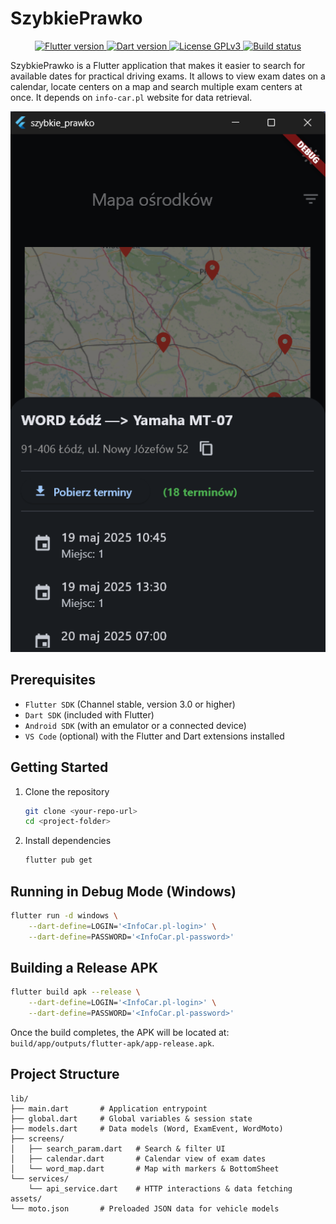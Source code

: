 # SzybkiePrawko

<p align="center">
	<a href="https://flutter.dev">
		<img src="https://img.shields.io/badge/Flutter-3.0-blue?logo=flutter" alt="Flutter version"/>
	</a>
	<a href="https://dart.dev">
		<img src="https://img.shields.io/badge/Dart-2.x-blue?logo=dart" alt="Dart version"/>
	</a>
	<a href="https://github.com/TwojRepo/LICENSE">
		<img src="https://img.shields.io/badge/License-GPLv3-green" alt="License GPLv3"/>
	</a>
	<a href="https://github.com/Wocck/SzybkiePrawko/actions/workflows/ci.yml">
		<img src="https://github.com/Wocck/SzybkiePrawko/actions/workflows/ci.yml/badge.svg"
			alt="Build status"/>
	</a>
</p>


SzybkiePrawko is a Flutter application that makes it easier to search for available dates for practical driving exams. It allows to view exam dates on a calendar, locate centers on a map and search multiple exam centers at once. It depends on `info-car.pl` website for data retrieval.

<div align="center">
	<img src="assets/app_screen.png" alt="App screenshot" style="height: 60%;" />
</div>

## Prerequisites

- `Flutter SDK` (Channel stable, version 3.0 or higher)
- `Dart SDK` (included with Flutter)
- `Android SDK` (with an emulator or a connected device)
- `VS Code` (optional) with the Flutter and Dart extensions installed

## Getting Started

1. Clone the repository
	```bash
	git clone <your-repo-url>
	cd <project-folder>
	```

2. Install dependencies
	```bash
	flutter pub get
	``` 

## Running in Debug Mode (Windows)

```bash
flutter run -d windows \
	--dart-define=LOGIN='<InfoCar.pl-login>' \
	--dart-define=PASSWORD='<InfoCar.pl-password>'
```

## Building a Release APK

```bash
flutter build apk --release \
	--dart-define=LOGIN='<InfoCar.pl-login>' \
	--dart-define=PASSWORD='<InfoCar.pl-password>'
```
Once the build completes, the APK will be located at: `build/app/outputs/flutter-apk/app-release.apk`.

## Project Structure

```
lib/
├── main.dart		# Application entrypoint
├── global.dart		# Global variables & session state
├── models.dart		# Data models (Word, ExamEvent, WordMoto)
├── screens/
│	├── search_param.dart	# Search & filter UI
│	├── calendar.dart		# Calendar view of exam dates
│	└── word_map.dart		# Map with markers & BottomSheet
└── services/
	└── api_service.dart	# HTTP interactions & data fetching
assets/
└── moto.json		# Preloaded JSON data for vehicle models
```